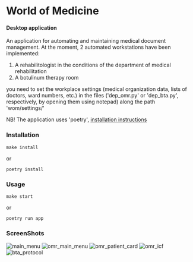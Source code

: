 # World of Medicine
#### Desktop application
An application for automating and maintaining medical document management.
At the moment, 2 automated workstations have been implemented:
1) A rehabilitologist in the conditions of the department of medical rehabilitation
2) A botulinum therapy room

you need to set the workplace settings (medical organization data, lists of doctors, ward numbers, etc.) in the files ('dep_omr.py' or 'dep_bta.py', respectively, by opening them using notepad) along the path 'wom/settings/'

NB! The application uses 'poetry', [installation instructions](https://python-poetry.org/docs/#installation)

### Installation
```ch
make install
```
or
```ch
poetry install
```
### Usage
```ch
make start
```
or
```ch
poetry run app
```

### ScreenShots
![main_menu](https://i.postimg.cc/nr6q99G3/2024-05-16-15-20-34.png)
![omr_main_menu](https://i.postimg.cc/0QXYxBMR/2024-05-16-15-21-41.png)
![omr_patient_card](https://i.postimg.cc/L8kjhXYV/2024-05-16-15-22-45.png)
![omr_icf](https://i.postimg.cc/kXbQ3w7z/2024-05-16-15-23-46.png)
![bta_protocol](https://i.postimg.cc/9fVtBT5S/2024-05-16-15-25-01.png)